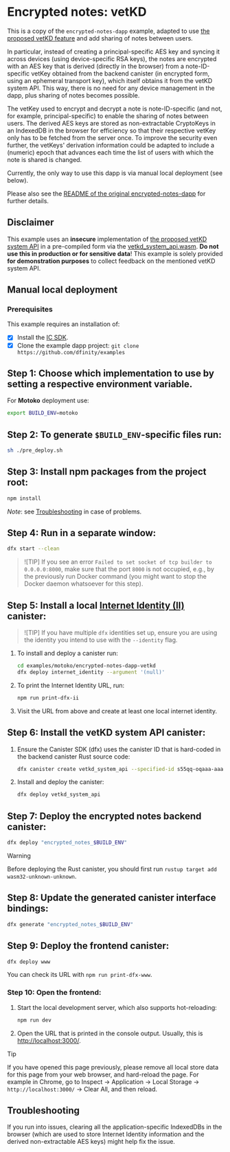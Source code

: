 # Encrypted notes: vetKD

This is a copy of the `encrypted-notes-dapp` example, adapted to use [the proposed vetKD feature](https://github.com/dfinity/interface-spec/pull/158) and add sharing of notes between users.

In particular, instead of creating a principal-specific AES key and syncing it across devices (using device-specific RSA keys), the notes are encrypted with an AES key that is derived (directly in the browser) from a note-ID-specific vetKey obtained from the backend canister (in encrypted form, using an ephemeral transport key), which itself obtains it from the vetKD system API. This way, there is no need for any device management in the dapp, plus sharing of notes becomes possible.

The vetKey used to encrypt and decrypt a note is note-ID-specific (and not, for example, principal-specific) to enable the sharing of notes between users. The derived AES keys are stored as non-extractable CryptoKeys in an IndexedDB in the browser for efficiency so that their respective vetKey only has to be fetched from the server once. To improve the security even further, the vetKeys' derivation information could be adapted to include a (numeric) epoch that advances each time the list of users with which the note is shared is changed.

Currently, the only way to use this dapp is via manual local deployment (see below).

Please also see the [README of the original encrypted-notes-dapp](../encrypted-notes-dapp/README.md) for further details.

## Disclaimer

This example uses an **insecure** implementation of [the proposed vetKD system API](https://github.com/dfinity/interface-spec/pull/158) in a pre-compiled form via the [vetkd_system_api.wasm](./vetkd_system_api.wasm). **Do not use this in production or for sensitive data**! This example is solely provided **for demonstration purposes** to collect feedback on the mentioned vetKD system API.

## Manual local deployment

### Prerequisites

This example requires an installation of:

- [x] Install the [IC SDK](https://internetcomputer.org/docs/current/developer-docs/setup/install/index.mdx).
- [x] Clone the example dapp project: `git clone https://github.com/dfinity/examples`

## Step 1: Choose which implementation to use by setting a respective environment variable.
   
For **Motoko** deployment use:

```sh
export BUILD_ENV=motoko
```

## Step 2: To generate `$BUILD_ENV`-specific files run:

```sh
sh ./pre_deploy.sh
```

## Step 3: Install npm packages from the project root:

```sh
npm install
```
_Note_: see [Troubleshooting](#troubleshooting) in case of problems.

## Step 4: Run in a separate window:

```sh
dfx start --clean
```

> ![TIP]
> If you see an error `Failed to set socket of tcp builder to 0.0.0.0:8000`, make sure that the port `8000` is not occupied, e.g., by the previously run Docker command (you might want to stop the Docker daemon whatsoever for this step).


## Step 5: Install a local [Internet Identity (II)](https://wiki.internetcomputer.org/wiki/What_is_Internet_Identity) canister:

> ![TIP]
> If you have multiple `dfx` identities set up, ensure you are using the identity you intend to use with the `--identity` flag.

   1. To install and deploy a canister run:
      ```sh
      cd examples/motoko/encrypted-notes-dapp-vetkd
      dfx deploy internet_identity --argument '(null)'
      ```
   2. To print the Internet Identity URL, run:
      ```sh
      npm run print-dfx-ii
      ```
   3. Visit the URL from above and create at least one local internet identity.

## Step 6: Install the vetKD system API canister:
   1. Ensure the Canister SDK (dfx) uses the canister ID that is hard-coded in the backend canister Rust source code:
      ```sh
      dfx canister create vetkd_system_api --specified-id s55qq-oqaaa-aaaaa-aaakq-cai
      ```
   2. Install and deploy the canister:
      ```sh
      dfx deploy vetkd_system_api
      ```

## Step 7: Deploy the encrypted notes backend canister:

```sh
dfx deploy "encrypted_notes_$BUILD_ENV"
```

> [!WARNING]
> Before deploying the Rust canister, you should first run `rustup target add wasm32-unknown-unknown`.

## Step 8: Update the generated canister interface bindings:

```sh
dfx generate "encrypted_notes_$BUILD_ENV"
```

## Step 9: Deploy the frontend canister:

```sh
dfx deploy www
```

You can check its URL with `npm run print-dfx-www`.

### Step 10: Open the frontend:

   1. Start the local development server, which also supports hot-reloading:
      ```sh
      npm run dev
      ```
   2. Open the URL that is printed in the console output. Usually, this is [http://localhost:3000/](http://localhost:3000/).

> [!TIP]
> If you have opened this page previously, please remove all local store data for this page from your web browser, and hard-reload the page. For example in Chrome, go to Inspect → Application → Local Storage → `http://localhost:3000/` → Clear All, and then reload.


## Troubleshooting

If you run into issues, clearing all the application-specific IndexedDBs in the browser (which are used to store Internet Identity information and the derived non-extractable AES keys) might help fix the issue.
